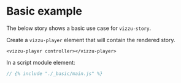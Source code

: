 # Basic example

The below story shows a basic use case for `vizzu-story`.

<vizzu-player controller></vizzu-player>

<script type="module" src="./main.js"></script>

Create a `vizzu-player` element that will contain the rendered story.

```
<vizzu-player controller></vizzu-player>
```

In a script module element:

```js
// {% include "./_basic/main.js" %}
```
